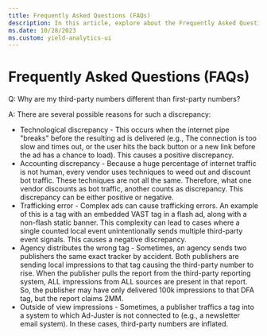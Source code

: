 ```yaml
---
title: Frequently Asked Questions (FAQs)
description: In this article, explore about the Frequently Asked Questions (FAQs).
ms.date: 10/28/2023
ms.custom: yield-analytics-ui
---
```


# Frequently Asked Questions (FAQs)

Q: Why are my third-party numbers different than first-party numbers?

A: There are several possible reasons for such a discrepancy:  

- Technological discrepancy - This occurs when the internet pipe "breaks" before the resulting ad is delivered (e.g., The connection is too slow and times out, or the user hits the back button or a new link before the ad has a chance to load). This causes a positive discrepancy.
- Accounting discrepancy - Because a huge percentage of internet traffic is not human, every vendor uses techniques to weed out and discount bot traffic. These techniques are not all the same. Therefore, what one vendor discounts as bot traffic, another counts as discrepancy. This discrepancy can be either positive or negative.
- Trafficking error - Complex ads can cause trafficking errors. An example of this is a tag with an embedded VAST tag in a flash ad, along with a non-flash static banner. This complexity can lead to cases where a single counted local event unintentionally sends multiple third-party event signals. This causes a negative discrepancy.
- Agency distributes the wrong tag - Sometimes, an agency sends two publishers the same exact tracker by accident. Both publishers are sending local impressions to that tag causing the third-party number to rise. When the publisher pulls the report from the third-party reporting system, ALL impressions from ALL sources are present in that report. So, the publisher may have only delivered 100k impressions to that DFA tag, but the report claims 2MM.
- Outside of view impressions - Sometimes, a publisher traffics a tag into a system to which Ad-Juster is not connected to (e.g., a newsletter email system). In these cases, third-party numbers are inflated.
